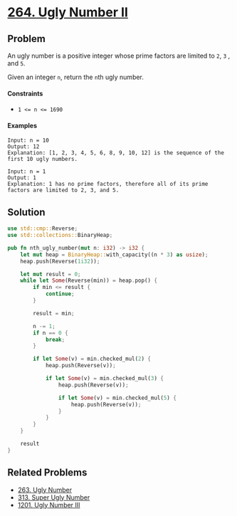 # [264. Ugly Number II](https://leetcode.com/problems/ugly-number-ii/)

## Problem

An ugly number is a positive integer whose prime factors are limited to `2`, `3`
, and `5`.

Given an integer `n`, return the `n`th ugly number.

#### Constraints

* `1 <= n <= 1690`

#### Examples

```text
Input: n = 10
Output: 12
Explanation: [1, 2, 3, 4, 5, 6, 8, 9, 10, 12] is the sequence of the first 10 ugly numbers.
```

```text
Input: n = 1
Output: 1
Explanation: 1 has no prime factors, therefore all of its prime factors are limited to 2, 3, and 5.
```

## Solution

```rust
use std::cmp::Reverse;
use std::collections::BinaryHeap;

pub fn nth_ugly_number(mut n: i32) -> i32 {
    let mut heap = BinaryHeap::with_capacity((n * 3) as usize);
    heap.push(Reverse(1i32));

    let mut result = 0;
    while let Some(Reverse(min)) = heap.pop() {
        if min <= result {
            continue;
        }

        result = min;

        n -= 1;
        if n == 0 {
            break;
        }

        if let Some(v) = min.checked_mul(2) {
            heap.push(Reverse(v));

            if let Some(v) = min.checked_mul(3) {
                heap.push(Reverse(v));

                if let Some(v) = min.checked_mul(5) {
                    heap.push(Reverse(v));
                }
            }
        }
    }

    result
}
```

## Related Problems

* [263. Ugly Number](263%20-%20Ugly%20Number.md)
* [313. Super Ugly Number](/leetcode/300%20-%20399/313%20-%20Super%20Ugly%20Number.md)
* [1201. Ugly Number III](/leetcode/1200%20-%201299/1201%20-%20Ugly%20Number%20III.md)
